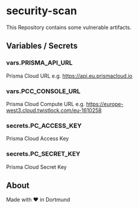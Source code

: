 # security-scan
This Repository contains some vulnerable artifacts.

## Variables / Secrets
### vars.PRISMA_API_URL
Prisma Cloud URL e.g. https://api.eu.prismacloud.io

### vars.PCC_CONSOLE_URL
Prisma Cloud Compute URL e.g. https://europe-west3.cloud.twistlock.com/eu-1610258

### secrets.PC_ACCESS_KEY
Prisma Cloud Access Key

### secrets.PC_SECRET_KEY
Prisma Cloud Secret Key


## About
Made with ❤ in Dortmund
